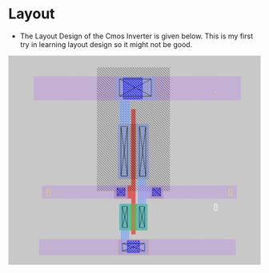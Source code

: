 # Layout

- The Layout Design of the Cmos Inverter is given below. This is my first try in learning layout design so it might not be good.

![Circuit Diagram](https://raw.githubusercontent.com/chennakeshavadasa/CMOS-Inverter/main/NGspice/Layout/Layout2.png)

